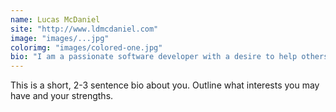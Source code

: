 ```yaml
---
name: Lucas McDaniel
site: "http://www.ldmcdaniel.com"
image: "images/...jpg"
colorimg: "images/colored-one.jpg"
bio: "I am a passionate software developer with a desire to help others improve their lives through efficient and pragmatic application design. As a former public school music teacher, I embody excellence in interpersonal skills,  communication, and patience within a team, as well as integrity and dedication when working towards a goal."
---
```

This is a short, 2-3 sentence bio about you. Outline what interests you may have and your strengths.
